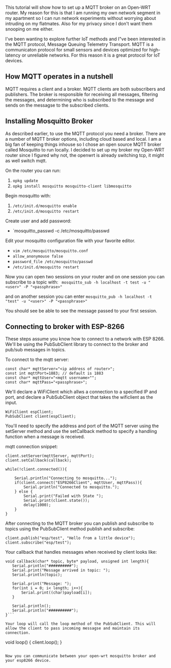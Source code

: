 This tutorial will show how to set up a MQTT broker on an Open-WRT router. My reason for this is that I am running my own network segment in my apartment so I can run network experiments without worrying about intruding on my flatmates. Also for my privacy since I don't want them snooping on me either.  

I've been wanting to explore further IoT methods and I"ve been interested in the MQTT protocol, Message Queuing Telemetry Transport. MQTT is a communicaton protocol for small sensors and devices optimized for high-latency or unreliable networks. For this reason it is a great protocol for IoT devices.

## How MQTT operates in a nutshell
MQTT requires a client and a broker. MQTT clients are both subscribers and publishers. The broker is responsible for receiving all messages, filtering the messages, and determining who is subscribed to the message and sends on the messagse to the subscribed clients. 

## Installing Mosquitto Broker 
As described earlier, to use the MQTT protocol you need a broker. There are a number of MQTT broker options, including cloud based and local. I am a big fan of keeping things inhouse so I chose an open source MQTT broker called Mosquitto to run locally. I decided to set up my broker my Open-WRT router since I figured why not, the openwrt is already switching tcp, it might as well switch mqtt.

On the router you can run:
1. `opkg update`
2. `opkg install mosquitto mosquitto-client libmosquitto`

Begin mosquitto with: 
1. `/etc/init.d/mosquitto enable`
2. `/etc/init.d/mosquitto restart`

Create user and add password:
* `mosquitto_passwd -c /etc/mosquitto/passwd <username>

Edit your mosquitto configuration file with your favorite editor.
* `vim /etc/mosquitto/mosquitto.conf` 
* `allow_anonymouse false`
* `password_file /etc/mosquitto/passwd`
* `/etc/init.d/mosquitto restart`

Now you can open two sessions on your router and on one session you can subscribe to a topic with:
` mosquitto_sub -h localhost -t test -u "<user>" -P "<passphrase>"`

and on another session you can enter
`mosquitto_pub -h localhost -t "test" -u "<user>" -P "<passphrase>"`

You should see be able to see the message passed to your first session. 

## Connecting to broker with ESP-8266
These steps assume you know how to connect to a network with ESP 8266.  We'll be using the PubSubClient library to connect to the broker and pub/sub messages in topics. 

To connect to the mqtt server:
```
const char* mqttServer="<ip address of router>";
const int mqttPort=1883; // default is 1883
const char* mqttUser="<mqtt username>"";
const char* mqttPass="<passphrase>";
```

We'll declare a WiFiClient which allws a connection to a specified IP and port, and declare a PubSubClient object that takes the wificlient as the input.

```
WiFiClient espClient;
PubSubClient client(espClient);
```

You'll need to specify the address and port of the MQTT server using the setServer method and use the setCallback method to specify a handling function when a message is received.

mqtt connection snippet:
```
client.setServer(mqttServer, mqttPort);
client.setCallback(callback);

while(!client.connected()){

    Serial.println("Connecting to mosquitto...");
    if(client.connect("ESP8266Client", mqttUser, mqttPass)){
        Serial.println("Connected to mosquitto.");
    } else {
        Serial.print("Failed with State ");
        Serial.print(client.state());
        delay(1000);
    }
}
```

After connecting to the MQTT broker you can publish and subscribe to topics using the PubSubClient method publish and subscribe: 
```
client.publish("esp/test", "Hello from a little device");
client.subscribe("esp/test");
```

 Your callback that handles messages when received by client looks like: 
 ```
 void callback(char* topic, byte* payload, unsigned int length){
    Serial.println("##########");
    Serial.print("Message arrived in topic: ");
    Serial.println(topic);

    Serial.print("Message: ");
    for(int i = 0; i< length; i++){
        Serial.print((char)payload[i]);
    }

    Serial.println();
    Serial.println("##########");
}```

Your loop will call the loop method of the PubSubClient. This will allow the client to pass incoming messagse and maintain its connection.
```
void loop() {
  client.loop();
}
```

Now you can communicate between your open-wrt mosquitto broker and your esp8266 device.
